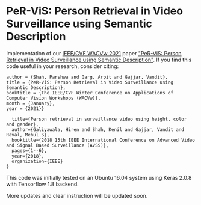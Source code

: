 # PeR-ViS: Person Retrieval in Video Surveillance using Semantic Description

Implementation of our [IEEE/CVF WACVw 2021](http://wacv2021.thecvf.com/) paper ["PeR-ViS: Person Retrieval in Video Surveillance using Semantic Description"](https://arxiv.org/abs/2012.02408). If you find this code useful in your research, consider citing:  
```@InProceedings{Shah_2021_WACVw,
author = {Shah, Parshwa and Garg, Arpit and Gajjar, Vandit},
title = {PeR-ViS: Person Retrieval in Video Surveillance using Semantic Description},
booktitle = {The IEEE/CVF Winter Conference on Applications of Computer Vision Workshops (WACVw)},
month = {January},
year = {2021}}	
```  
       
```@inproceedings{galiyawala2018person,
  title={Person retrieval in surveillance video using height, color and gender},
  author={Galiyawala, Hiren and Shah, Kenil and Gajjar, Vandit and Raval, Mehul S},
  booktitle={2018 15th IEEE International Conference on Advanced Video and Signal Based Surveillance (AVSS)},
  pages={1--6},
  year={2018},
  organization={IEEE}
}
```  

This code was initially tested on an Ubuntu 16.04 system using Keras 2.0.8 with Tensorflow 1.8 backend.  

More updates and clear instruction will be updated soon.  